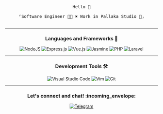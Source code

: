 
<p align="center">
  <samp>
   Hello 👋
    <br><br>
    ⌜Software Engineer 👨‍💻 ✖︎ Work in Pallaka Studio 💼⌟
  </samp>
<br><br>

---

<h3 align="center">Languages and Frameworks 📖</h3>

<p align="center">
  <!-- For more icons please follow  https://github.com/Ileriayo/markdown-badges -->

  <img alt="NodeJS" src="https://img.shields.io/badge/node.js-%2343853D.svg?style=for-the-badge&logo=node-dot-js&logoColor=white"/>

  <img alt="Express.js" src="https://img.shields.io/badge/express.js-%23404d59.svg?style=for-the-badge&logo=express&logoColor=%2361DAFB"/>

  <img alt="Vue.js" src="https://img.shields.io/badge/vuejs-%2335495e.svg?style=for-the-badge&logo=vue-dot-js&logoColor=%234FC08D"/>

  <img alt="Jasmine" src="https://img.shields.io/badge/jasmine-%238A4182.svg?style=for-the-badge&logo=jasmine&logoColor=white" />

  <img alt="PHP" src="https://img.shields.io/badge/php-%23777BB4.svg?style=for-the-badge&logo=php&logoColor=white"/>

  <img alt="Laravel" src="https://img.shields.io/badge/laravel-%23FF2D20.svg?style=for-the-badge&logo=laravel&logoColor=white"/>

  

---

<h3 align="center">Development Tools 🛠</h3>


<p align="center">

<img alt="Visual Studio Code" src="https://img.shields.io/badge/VisualStudioCode-0078d7.svg?style=for-the-badge&logo=visual-studio-code&logoColor=white"/>

<img alt="Vim" src="https://img.shields.io/badge/VIM-%2311AB00.svg?style=for-the-badge&logo=vim&logoColor=white"/>

<img alt="Git" src="https://img.shields.io/badge/git-%23F05033.svg?style=for-the-badge&logo=git&logoColor=white"/>

---

<h3 align="center">Let's connect and chat! :incoming_envelope:</h3>
<p align="center">
  <a href="https://t.me/fadlimuhh" target="_blank">
    <img alt="Telegram" src="https://img.shields.io/badge/Telegram-2CA5E0?style=for-the-badge&logo=telegram&logoColor=white" />
  </a>
</p>


